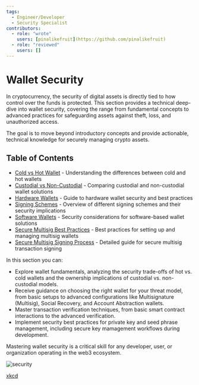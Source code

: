 ```yaml
---
tags:
  - Engineer/Developer
  - Security Specialist
contributors:
  - role: "wrote"
    users: [pinalikefruit](https://github.com/pinalikefruit)
  - role: "reviewed"
    users: [] 
---
```


# Wallet Security


In cryptocurrency, the security of digital assets is directly tied to how control over the funds is protected. This section provides a technical deep-dive into wallet security, covering the range from fundamental concepts to advanced practices for safeguarding assets against theft, loss, and unauthorized access.

The goal is to move beyond introductory concepts and provide actionable, technical knowledge for securely managing crypto assets.

## Table of Contents

- [Cold vs Hot Wallet](./cold-vs-hot-wallet.md) - Understanding the differences between cold and hot wallets
- [Custodial vs Non-Custodial](./custodial-vs-non-custodial.md) - Comparing custodial and non-custodial wallet solutions
- [Hardware Wallets](./hardware-wallets.md) - Guide to hardware wallet security and best practices
- [Signing Schemes](./signing-schemes.md) - Overview of different signing schemes and their security implications
- [Software Wallets](./software-wallets.md) - Security considerations for software-based wallet solutions
- [Secure Multisig Best Practices](./secure-multisig-best-practices.md) - Best practices for setting up and managing multisig wallets
- [Secure Multisig Signing Process](./secure-multisig-signing-process.md) - Detailed guide for secure multisig transaction signing

In this section you can:

- Explore wallet fundamentals, analyzing the security trade-offs of hot vs. cold wallets and the ownership implications of custodial vs. non-custodial models.
- Receive guidance on choosing the right wallet for your threat model, from basic setups to advanced configurations like Multisignature (Multisig), Social Recovery, and Account Abstraction wallets.
- Master transaction verification techniques, from basic smart contract interactions to the advanced verification.
- Implement security best practices for private key and seed phrase management, including secure key mamagement workflows during development.

Mastering wallet security is a critical skill for any developer, user, or organization operating in the web3 ecosystem.

![security](https://github.com/security-alliance/frameworks/assets/84518844/12e2cba3-f69e-4fde-85f1-8a235b9808af)

[xkcd](https://xkcd.com/538/)